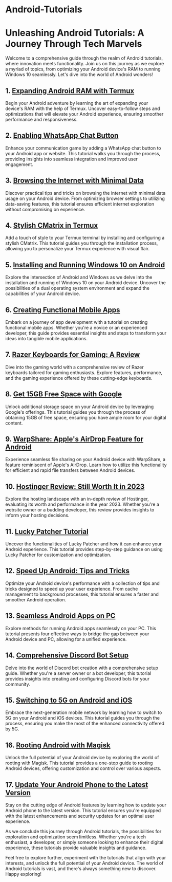 # Android-Tutorials

# Unleashing Android Tutorials: A Journey Through Tech Marvels

Welcome to a comprehensive guide through the realm of Android tutorials, where innovation meets functionality. Join us on this journey as we explore a myriad of topics, from optimizing your Android device's RAM to running Windows 10 seamlessly. Let's dive into the world of Android wonders!

## 1. [Expanding Android RAM with Termux](https://www.techtutorialshub.com/2023/12/expanding-android-ram-with-termux-easy.html)

Begin your Android adventure by learning the art of expanding your device's RAM with the help of Termux. Uncover easy-to-follow steps and optimizations that will elevate your Android experience, ensuring smoother performance and responsiveness.

## 2. [Enabling WhatsApp Chat Button](https://www.techtutorialshub.com/2023/12/how-to-enable-whatsapp-chat-button-in.html)

Enhance your communication game by adding a WhatsApp chat button to your Android app or website. This tutorial walks you through the process, providing insights into seamless integration and improved user engagement.

## 3. [Browsing the Internet with Minimal Data](https://www.techtutorialshub.com/2023/11/how-to-browse-internet-with-000kb-data.html)

Discover practical tips and tricks on browsing the internet with minimal data usage on your Android device. From optimizing browser settings to utilizing data-saving features, this tutorial ensures efficient internet exploration without compromising on experience.

## 4. [Stylish CMatrix in Termux](https://www.techtutorialshub.com/2023/11/how-to-install-stylish-cmatrix-in-termux.html)

Add a touch of style to your Termux terminal by installing and configuring a stylish CMatrix. This tutorial guides you through the installation process, allowing you to personalize your Termux experience with visual flair.

## 5. [Installing and Running Windows 10 on Android](https://www.techtutorialshub.com/2023/11/how-to-install-and-run-windows-10-on.html)

Explore the intersection of Android and Windows as we delve into the installation and running of Windows 10 on your Android device. Uncover the possibilities of a dual operating system environment and expand the capabilities of your Android device.

## 6. [Creating Functional Mobile Apps](https://www.techtutorialshub.com/2023/11/creating-functional-mobile-app-wth.html)

Embark on a journey of app development with a tutorial on creating functional mobile apps. Whether you're a novice or an experienced developer, this guide provides essential insights and steps to transform your ideas into tangible mobile applications.

## 7. [Razer Keyboards for Gaming: A Review](https://www.techtutorialshub.com/2023/10/razer-keyboards-for-gaming-review.html)

Dive into the gaming world with a comprehensive review of Razer keyboards tailored for gaming enthusiasts. Explore features, performance, and the gaming experience offered by these cutting-edge keyboards.

## 8. [Get 15GB Free Space with Google](https://www.techtutorialshub.com/2023/10/how-to-get-15gb-free-space-with-google.html)

Unlock additional storage space on your Android device by leveraging Google's offerings. This tutorial guides you through the process of obtaining 15GB of free space, ensuring you have ample room for your digital content.

## 9. [WarpShare: Apple's AirDrop Feature for Android](https://www.techtutorialshub.com/2023/08/warpshare-use-apples-airdrop-feature-to.html)

Experience seamless file sharing on your Android device with WarpShare, a feature reminiscent of Apple's AirDrop. Learn how to utilize this functionality for efficient and rapid file transfers between Android devices.

## 10. [Hostinger Review: Still Worth It in 2023](https://www.techtutorialshub.com/2023/08/review-hostinger-still-worth-it-in-2023.html)

Explore the hosting landscape with an in-depth review of Hostinger, evaluating its worth and performance in the year 2023. Whether you're a website owner or a budding developer, this review provides insights to inform your hosting decisions.

## 11. [Lucky Patcher Tutorial](https://www.techtutorialshub.com/2023/08/tutorial-how-to-use-lucky-patcher-for.html)

Uncover the functionalities of Lucky Patcher and how it can enhance your Android experience. This tutorial provides step-by-step guidance on using Lucky Patcher for customization and optimization.

## 12. [Speed Up Android: Tips and Tricks](https://www.techtutorialshub.com/2023/07/how-to-speed-up-android-tips-and-tricks.html)

Optimize your Android device's performance with a collection of tips and tricks designed to speed up your user experience. From cache management to background processes, this tutorial ensures a faster and smoother Android operation.

## 13. [Seamless Android Apps on PC](https://www.techtutorialshub.com/2023/07/4-seamless-ways-to-run-android-apps-on-pc.html)

Explore methods for running Android apps seamlessly on your PC. This tutorial presents four effective ways to bridge the gap between your Android device and PC, allowing for a unified experience.

## 14. [Comprehensive Discord Bot Setup](https://www.techtutorialshub.com/2023/06/how-to-setup-discord-bot-comprehensive.html)

Delve into the world of Discord bot creation with a comprehensive setup guide. Whether you're a server owner or a bot developer, this tutorial provides insights into creating and configuring Discord bots for your community.

## 15. [Switching to 5G on Android and iOS](https://www.techtutorialshub.com/2023/06/how-to-switch-to-5g-android-and-ios.html)

Embrace the next-generation mobile network by learning how to switch to 5G on your Android and iOS devices. This tutorial guides you through the process, ensuring you make the most of the enhanced connectivity offered by 5G.

## 16. [Rooting Android with Magisk](https://www.techtutorialshub.com/2023/06/how-to-root-android-using-magisk-in-one.html)

Unlock the full potential of your Android device by exploring the world of rooting with Magisk. This tutorial provides a one-stop guide to rooting Android devices, offering customization and control over various aspects.

## 17. [Update Your Android Phone to the Latest Version](https://www.techtutorialshub.com/2023/06/how-to-update-your-android-phone-to.html)

Stay on the cutting edge of Android features by learning how to update your Android phone to the latest version. This tutorial ensures you're equipped with the latest enhancements and security updates for an optimal user experience.

As we conclude this journey through Android tutorials, the possibilities for exploration and optimization seem limitless. Whether you're a tech enthusiast, a developer, or simply someone looking to enhance their digital experience, these tutorials provide valuable insights and guidance.

Feel free to explore further, experiment with the tutorials that align with your interests, and unlock the full potential of your Android device. The world of Android tutorials is vast, and there's always something new to discover. Happy exploring!


